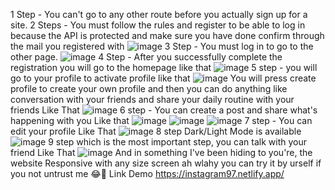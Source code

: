 1 Step - You can't go to any other route before you actually sign up for a site.
2 Steps - You must follow the rules and register to be able to log in because the API is protected and make sure you have done confirm through the mail you registered with
![image](https://github.com/Mohamed-Adel0/Instagram/assets/128996656/6891630c-def6-46d8-8244-d99a4993341d)
3 Step - You must log in to go to the other page.
![image](https://github.com/Mohamed-Adel0/Instagram/assets/128996656/c81843d9-5e26-4a0a-a61a-d158f4d7a256)
4 Step - After you successfully complete the registration you will go to the homepage like that
![image](https://github.com/Mohamed-Adel0/Instagram/assets/128996656/2a25373e-5bd7-452a-b79d-6b61206b158f)
5 step - you will go to your profile to activate profile like that
![image](https://github.com/Mohamed-Adel0/Instagram/assets/128996656/829a2143-0f94-4c65-bf1a-d59e61272f7b)
You will press create profile to create your own profile and then you can do anything like conversation with your friends and share your daily routine with your friends Like That
![image](https://github.com/Mohamed-Adel0/Instagram/assets/128996656/3c4c01ca-8da4-40ec-a062-74ce14544819)
6 step - You can create a post and share what's happening with you Like that
![image](https://github.com/Mohamed-Adel0/Instagram/assets/128996656/0a3f7296-8f43-4922-93bd-54527ab7341b)
![image](https://github.com/Mohamed-Adel0/Instagram/assets/128996656/2c257922-624c-4d96-9c42-6d86cf72310a)
![image](https://github.com/Mohamed-Adel0/Instagram/assets/128996656/eec530d4-8a24-493d-bc54-dbb490d5ea22)
7 step - You can edit your profile Like That
![image](https://github.com/Mohamed-Adel0/Instagram/assets/128996656/32c6252b-8253-48e9-9ff5-90d69ba18dbf)
8 step Dark/Light Mode is available
![image](https://github.com/Mohamed-Adel0/Instagram/assets/128996656/151e82bc-cf05-4956-b908-fefac3f05ca4)
9 step which is the most important step, you can talk with your friend Like That
![image](https://github.com/Mohamed-Adel0/Instagram/assets/128996656/1e44d679-c41c-4f33-ac40-f40097645796)
And in something I've been hiding to you're, the website Responsive with any size screen ah wlahy you can try it by urself if you not untrust me 😂🤣
Link Demo
https://instagram97.netlify.app/
